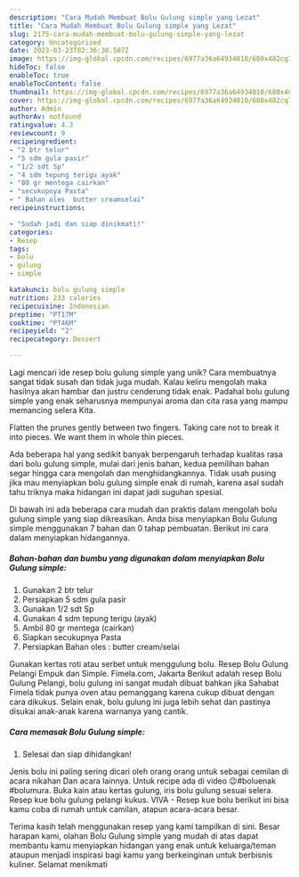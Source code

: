 ```yaml
---
description: "Cara Mudah Membuat Bolu Gulung simple yang Lezat"
title: "Cara Mudah Membuat Bolu Gulung simple yang Lezat"
slug: 2175-cara-mudah-membuat-bolu-gulung-simple-yang-lezat
category: Uncategorized
date: 2023-03-23T02:36:30.507Z
image: https://img-global.cpcdn.com/recipes/6977a36a64934010/680x482cq70/bolu-gulung-simple-foto-resep-utama.jpg
hideToc: false
enableToc: true
enableTocContent: false
thumbnail: https://img-global.cpcdn.com/recipes/6977a36a64934010/680x482cq70/bolu-gulung-simple-foto-resep-utama.jpg
cover: https://img-global.cpcdn.com/recipes/6977a36a64934010/680x482cq70/bolu-gulung-simple-foto-resep-utama.jpg
author: Admin
authorAv: notfound
ratingvalue: 4.3
reviewcount: 9
recipeingredient:
- "2 btr telur"
- "5 sdm gula pasir"
- "1/2 sdt Sp"
- "4 sdm tepung terigu ayak"
- "80 gr mentega cairkan"
- "secukupnya Pasta"
- " Bahan oles  butter creamselai"
recipeinstructions:

- "Sudah jadi dan siap dinikmati!"
categories:
- Resep
tags:
- bolu
- gulung
- simple

katakunci: bolu gulung simple 
nutrition: 233 calories
recipecuisine: Indonesian
preptime: "PT17M"
cooktime: "PT46M"
recipeyield: "2"
recipecategory: Dessert

---
```





Lagi mencari ide resep bolu gulung simple yang unik? Cara membuatnya sangat tidak susah dan tidak juga mudah. Kalau keliru mengolah maka hasilnya akan hambar dan justru cenderung tidak enak. Padahal bolu gulung simple yang enak seharusnya mempunyai aroma dan cita rasa yang mampu memancing selera Kita.





Flatten the prunes gently between two fingers. Taking care not to break it into pieces. We want them in whole thin pieces.

Ada beberapa hal yang sedikit banyak berpengaruh terhadap kualitas rasa dari bolu gulung simple, mulai dari jenis bahan, kedua pemilihan bahan segar hingga cara mengolah dan menghidangkannya. Tidak usah pusing jika mau menyiapkan bolu gulung simple enak di rumah, karena asal sudah tahu triknya maka hidangan ini dapat jadi suguhan spesial.






Di bawah ini ada beberapa cara mudah dan praktis dalam mengolah bolu gulung simple yang siap dikreasikan. Anda bisa menyiapkan Bolu Gulung simple menggunakan 7 bahan dan 0 tahap pembuatan. Berikut ini cara dalam menyiapkan hidangannya.

<!--inarticleads1-->

##### Bahan-bahan dan bumbu yang digunakan dalam menyiapkan Bolu Gulung simple:

1. Gunakan 2 btr telur
1. Persiapkan 5 sdm gula pasir
1. Gunakan 1/2 sdt Sp
1. Gunakan 4 sdm tepung terigu (ayak)
1. Ambil 80 gr mentega (cairkan)
1. Siapkan secukupnya Pasta
1. Persiapkan  Bahan oles : butter cream/selai


Gunakan kertas roti atau serbet untuk menggulung bolu. Resep Bolu Gulung Pelangi Empuk dan Simple. Fimela.com, Jakarta Berikut adalah resep Bolu Gulung Pelangi, bolu gulung ini sangat mudah dibuat bahkan jika Sahabat Fimela tidak punya oven atau pemanggang karena cukup dibuat dengan cara dikukus. Selain enak, bolu gulung ini juga lebih sehat dan pastinya disukai anak-anak karena warnanya yang cantik. 

<!--inarticleads2-->

##### Cara memasak Bolu Gulung simple:


1. Selesai dan siap dihidangkan!

Jenis bolu ini paling sering dicari oleh orang orang untuk sebagai cemilan di acara nikahan Dan acara lainnya. Untuk recipe ada di video 😉#boluenak #bolumura. Buka kain atau kertas gulung, iris bolu gulung sesuai selera. Resep kue bolu gulung pelangi kukus. VIVA - Resep kue bolu berikut ini bisa kamu coba di rumah untuk camilan, atapun acara-acara besar. 

Terima kasih telah menggunakan resep yang kami tampilkan di sini. Besar harapan kami, olahan Bolu Gulung simple yang mudah di atas dapat membantu kamu menyiapkan hidangan yang enak untuk keluarga/teman ataupun menjadi inspirasi bagi kamu yang berkeinginan untuk berbisnis kuliner. Selamat menikmati
